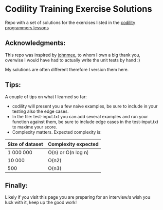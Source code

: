 # Codility Training Exercise Solutions

Repo with a set of solutions for the exercises listed in the [codility programmers lessons](https://app.codility.com/programmers/lessons/)

## Acknowledgments:
This repo was inspired by [johnmee](https://github.com/johnmee/codility), to whom I own a big thank you, overwise I would have had to actually write the unit tests by hand :) 

My solutions are often different therefore I version them here. 


## Tips: 
A couple of tips on what I learned so far: 
- codility will present you a few naive examples, be sure to include in your testing also the edge cases.
- In the file: test-input.txt you can add several examples and run your function against them, be sure to include edge cases in the test-input.txt to maxime your score. 
- Complexity matters. Expected complexity is: 

| Size of dataset | Complexity expected |
| --------------- | ------------------  |
| 1 000 000       | O(n) or O(n log n)  |
| 10 000          | O(n2)               |
| 500             | O(n3)               |

 
## Finally:
Likely if you visit this page you are preparing for an interview/s wish you luck with it, keep up the good work!
